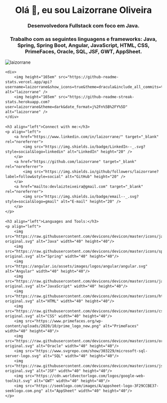 <!DOCTYPE html>
<html>
<head>
    <meta charset="UTF-8">
    <title>Laizorrane Oliveira - Desenvolvedora Fullstack</title>
</head>
<body>
    <h1 align="center">Olá 👋, eu sou Laizorrane Oliveira</h1>
    <h3 align="center">Desenvolvedora Fullstack com foco em Java.</h3>
    <h3 align="center">Trabalho com as seguintes linguagens e frameworks: Java, Spring, Spring Boot, Angular, JavaScript, HTML, CSS, PrimeFaces, Oracle, SQL, JSF, GWT, AppSheet.</h3>
    <p align="left"> <img src="https://komarev.com/ghpvc/?username=laizorrane&label=Profile%20views&color=0e75b6&style=flat" alt="laizorrane" /> </p>

    <div>
        <img height="165em" src="https://github-readme-stats.vercel.app/api?username=laizorrane&show_icons=true&theme=dracula&include_all_commits=true&count_private=true" alt="laizorrane" />
        <img height="165em" src="https://github-readme-streak-stats.herokuapp.com?user=laizorrane&theme=dark&date_format=j%2Fn%5B%2FY%5D" alt="laizorrane" />
    </div>

    <h3 align="left">Connect with me:</h3>
    <p align="left">
        <a href="https://www.linkedin.com/in/laizorrane/" target="_blank" rel="noreferrer">
            <img src="https://img.shields.io/badge/LinkedIn--_.svg?style=social&logo=linkedin" alt="LinkedIn" height="20" />
        </a>
        <a href="https://github.com/laizorrane" target="_blank" rel="noreferrer">
            <img src="https://img.shields.io/github/followers/laizorrane?label=follow&style=social" alt="GitHub" height="20" />
        </a>
        <a href="mailto:devlaizteixeira@gmail.com" target="_blank" rel="noreferrer">
            <img src="https://img.shields.io/badge/email--_.svg?style=social&logo=gmail" alt="E-mail" height="20" />
        </a>
    </p>

    <h3 align="left">Languages and Tools:</h3>
    <p align="left">
        <img src="https://raw.githubusercontent.com/devicons/devicon/master/icons/java/java-original.svg" alt="Java" width="40" height="40"/>
        <img src="https://raw.githubusercontent.com/devicons/devicon/master/icons/spring/spring-original.svg" alt="Spring" width="40" height="40"/>
        <img src="https://angular.io/assets/images/logos/angular/angular.svg" alt="Angular" width="40" height="40"/>
        <img src="https://raw.githubusercontent.com/devicons/devicon/master/icons/javascript/javascript-original.svg" alt="JavaScript" width="40" height="40"/>
        <img src="https://raw.githubusercontent.com/devicons/devicon/master/icons/html5/html5-original.svg" alt="HTML" width="40" height="40"/>
        <img src="https://raw.githubusercontent.com/devicons/devicon/master/icons/css3/css3-original.svg" alt="CSS" width="40" height="40"/>
        <img src="https://www.primefaces.org/wp-content/uploads/2020/10/prime_logo_new.png" alt="PrimeFaces" width="40" height="40"/>
        <img src="https://raw.githubusercontent.com/devicons/devicon/master/icons/oracle/oracle-original.svg" alt="Oracle" width="40" height="40"/>
        <img src="https://www.svgrepo.com/show/303229/microsoft-sql-server-logo.svg" alt="SQL" width="40" height="40"/>
        <img src="https://raw.githubusercontent.com/devicons/devicon/master/icons/jsf/jsf-original.svg" alt="JSF" width="40" height="40"/>
        <img src="https://cdn.worldvectorlogo.com/logos/google-web-toolkit.svg" alt="GWT" width="40" height="40"/>
        <img src="https://seeklogo.com/images/A/appsheet-logo-3F29CCBE37-seeklogo.com.png" alt="AppSheet" width="40" height="40"/>
    </p>
</body>
</html>
